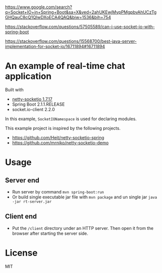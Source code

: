 https://www.google.com/search?q=Socket+IO+in+Spring+Boot&sa=X&ved=2ahUKEwjMypPMgpbvAhUCzTgGHQauC8cQ1QIwDXoECA4QAQ&biw=1536&bih=754

https://stackoverflow.com/questions/57505589/can-i-use-socket-io-with-spring-boot

https://stackoverflow.com/questions/15568700/best-java-server-implementation-for-socket-io/16711894#16711894

# An example of real-time chat application 

Built with 
- [netty-socketio 1.7.17](https://github.com/mrniko/netty-socketio) 
- Spring Boot 2.1.1.RELEASE
- socket.io-client 2.2.0

In this example, `SocketIONamespace` is used for declaring modules. 

This example project is inspired by the following projects.
- https://github.com/Heit/netty-socketio-spring
- https://github.com/mrniko/netty-socketio-demo

# Usage

## Server end

- Run server by command `mvn spring-boot:run`   
- Or build single executable jar file with `mvn package` and un single jar `java -jar rt-server.jar`

## Client end

- Put the `/client` directory under an HTTP server. Then open it from the browser after starting the server side.

# License

MIT
